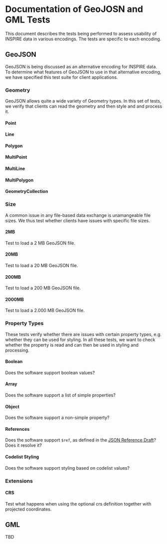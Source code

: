 # Documentation of GeoJOSN and GML Tests

This document describes the tests being performed to assess usability of INSPIRE data in various encodings. The tests are specific to each encoding.

## GeoJSON

GeoJSON is being discussed as an alternative encoding for INSPIRE data. To determine what features of GeoJSON to use in that alternative encoding, we have specified this test suite for client applications.

### Geometry

GeoJSON allows quite a wide variety of Geometry types. In this set of tests, we verify that clients can read the geometry and then style and and process it.

#### Point

#### Line

#### Polygon

#### MultiPoint

#### MultiLine

#### MultiPolygon

#### GeometryCollection

### Size

A common issue in any file-based data exchange is unamangeable file sizes. We thus test whether clients have issues with specific file sizes.

#### 2MB

Test to load a 2 MB GeoJSON file.

#### 20MB

Test to load a 20 MB GeoJSON file.

#### 200MB

Test to load a 200 MB GeoJSON file.

#### 2000MB

Test to load a 2.000 MB GeoJSON file.

### Property Types

These tests verify whether there are issues with certain property types, e.g. whether they can be used for styling. In all these tests, we want to check whether the property is read and can then be used in styling and processing.

#### Boolean

Does the software support boolean values?

#### Array

Does the software support a list of simple properties?

#### Object

Does the software support a non-simple property?

#### References

Does the software support `$ref`, as defined in the [JSON Reference Draft](https://tools.ietf.org/html/draft-pbryan-zyp-json-ref-03)? Does it resolve it?

#### Codelist Styling

Does the software support styling based on codelist values?

### Extensions

#### CRS

Test what happens when using the optional crs definition together with projected coordinates.

## GML

TBD